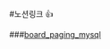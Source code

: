 #노션링크 👍


###[board_paging_mysql](https://quiver-barracuda-304.notion.site/board_paging_mysql-1e035a8e28818017a4e1ffaecb86c8a4?pvs=4)
